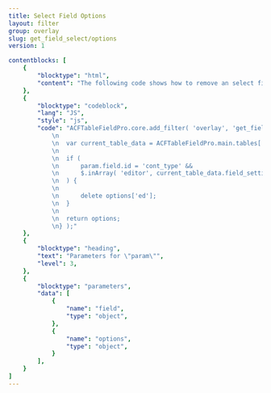 ```yaml
---
title: Select Field Options
layout: filter
group: overlay
slug: get_field_select/options
version: 1

contentblocks: [
	{
		"blocktype": "html",
		"content": "The following code shows how to remove an select field option on a specific field depending on an empty field setting.",
	},
	{
		"blocktype": "codeblock",
		"lang": "JS",
		"style": "js",
		"code": "ACFTableFieldPro.core.add_filter( 'overlay', 'get_field_select/options', function( options, param ) {
			\n
			\n	var current_table_data = ACFTableFieldPro.main.tables[ ACFTableFieldPro.overlay.state.field_key ];
			\n
			\n	if (
			\n		param.field.id = 'cont_type' &&
			\n		$.inArray( 'editor', current_table_data.field_settings[ ACFTableFieldPro.overlay.state.overlay_id ] ) === -1
			\n	) {
			\n
			\n		delete options['ed'];
			\n	}
			\n
			\n	return options;
			\n} );"
	},
	{
		"blocktype": "heading",
		"text": "Parameters for \"param\"",
		"level": 3,
	},
	{
		"blocktype": "parameters",
		"data": [
			{
				"name": "field",
				"type": "object",
			},
			{
				"name": "options",
				"type": "object",
			}
		],
	}
]
---
```

